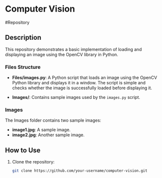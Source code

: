 # Computer Vision 

#Repository

## Description

This repository demonstrates a basic implementation of loading and displaying an image using the OpenCV library in Python.

### Files Structure

- **Files/images.py**: A Python script that loads an image using the OpenCV Python library and displays it in a window. The script is simple and checks whether the image is successfully loaded before displaying it.
  
- **Images/**: Contains sample images used by the `images.py` script.

### Images
The Images folder contains two sample images:
- **image1.jpg**: A sample image.
- **image2.jpg**: Another sample image.

## How to Use
1. Clone the repository:
   ```bash
   git clone https://github.com/your-username/computer-vision.git
